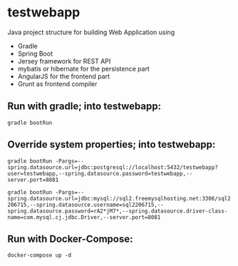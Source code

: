 # testwebapp

Java project structure for building Web Application using

- Gradle
- Spring Boot
- Jersey framework for REST API
- mybatis or hibernate for the persistence part
- AngularJS for the frontend part
- Grunt as frontend compiler

## Run with gradle; into testwebapp:

`gradle bootRun`

## Override system properties; into testwebapp:

`gradle bootRun -Pargs=--spring.datasource.url=jdbc:postgresql://localhost:5432/testwebapp?user=testwebapp,--spring.datasource.password=testwebapp,--server.port=8081`

`gradle bootRun -Pargs=--spring.datasource.url=jdbc:mysql://sql2.freemysqlhosting.net:3306/sql2206715,--spring.datasource.username=sql2206715,--spring.datasource.password=rA2*jM7*,--spring.datasource.driver-class-name=com.mysql.cj.jdbc.Driver,--server.port=8081`

## Run with Docker-Compose:

`docker-compose up -d`
